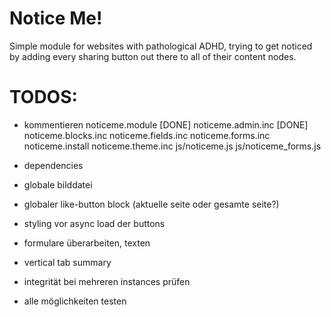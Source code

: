 Notice Me!
==========

Simple module for websites with pathological ADHD, trying to get noticed by adding every sharing button out there to all of their content nodes.

TODOS:
======

- kommentieren
    noticeme.module [DONE]
    noticeme.admin.inc [DONE]
    noticeme.blocks.inc
    noticeme.fields.inc
    noticeme.forms.inc
    noticeme.install
    noticeme.theme.inc
    js/noticeme.js
    js/noticeme_forms.js

- dependencies
- globale bilddatei
- globaler like-button block (aktuelle seite oder gesamte seite?)
- styling vor async load der buttons
- formulare überarbeiten, texten
- vertical tab summary
- integrität bei mehreren instances prüfen
- alle möglichkeiten testen
